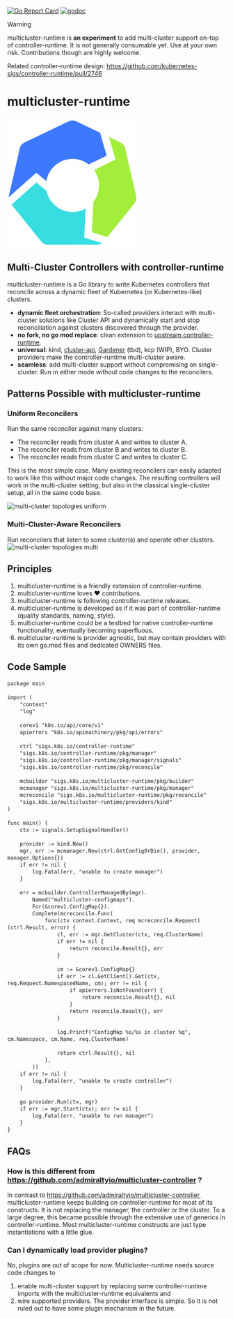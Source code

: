 [![Go Report Card](https://goreportcard.com/badge/sigs.k8s.io/multicluster-runtime)](https://goreportcard.com/report/sigs.k8s.io/multicluster-runtime)
[![godoc](https://pkg.go.dev/badge/sigs.k8s.io/multicluster-runtime)](https://pkg.go.dev/sigs.k8s.io/multicluster-runtime)

> [!WARNING]
> multicluster-runtime is **an experiment** to add multi-cluster support on-top of controller-runtime. It is not generally consumable yet. Use at your own risk. Contributions though are highly welcome.
>
> Related controller-runtime design: https://github.com/kubernetes-sigs/controller-runtime/pull/2746

# multicluster-runtime

<img src="./contrib/logo/logo.png" width="300"/>

## Multi-Cluster Controllers with controller-runtime

multicluster-runtime is a Go library to write Kubernetes controllers that reconcile across a dynamic fleet of Kubernetes (or Kubernetes-like) clusters.

- **dynamic fleet orchestration**: So-called providers interact with multi-cluster solutions like Cluster API and dynamically start and stop reconciliation against clusters discovered through the provider.
- **no fork, no go mod replace**: clean extension to [upstream controller-runtime](https://github.com/kubernetes-sigs/controller-runtime).
- **universal**: kind, [cluster-api](https://github.com/kubernetes-sigs/cluster-api), [Gardener](https://gardener.cloud/) (tbd), kcp (WIP), BYO. Cluster providers make the controller-runtime multi-cluster aware.
- **seamless**: add multi-cluster support without compromising on single-cluster. Run in either mode without code changes to the reconcilers.

## Patterns Possible with multicluster-runtime

### Uniform Reconcilers

Run the same reconciler against many clusters:
- The reconciler reads from cluster A and writes to cluster A.
- The reconciler reads from cluster B and writes to cluster B.
- The reconciler reads from cluster C and writes to cluster C.

This is the most simple case. Many existing reconcilers can easily adapted to work like this without major code changes. The resulting controllers will work in the multi-cluster setting, but also in the classical single-cluster setup, all in the same code base.

![multi-cluster topologies uniform](https://github.com/user-attachments/assets/b91a3aac-6a1c-481e-8961-2f25605aeffe)

### Multi-Cluster-Aware Reconcilers

Run reconcilers that listen to some cluster(s) and operate other clusters.
![multi-cluster topologies multi](https://github.com/user-attachments/assets/d7e37c39-66e3-4912-89ac-5441f0ad5669)

## Principles

1. multicluster-runtime is a friendly extension of controller-runtime.
2. multicluster-runtime loves ❤️ contributions.
3. multicluster-runtime is following controller-runtime releases.
4. multicluster-runtime is developed as if it was part of controller-runtime (quality standards, naming, style).
5. multicluster-runtime could be a testbed for native controller-runtime functionality, eventually becoming superfluous.
6. multicluster-runtime is provider agnostic, but may contain providers with its own go.mod files and dedicated OWNERS files.

## Code Sample

```golang
package main

import (
	"context"
	"log"

	corev1 "k8s.io/api/core/v1"
	apierrors "k8s.io/apimachinery/pkg/api/errors"

	ctrl "sigs.k8s.io/controller-runtime"
	"sigs.k8s.io/controller-runtime/pkg/manager"
	"sigs.k8s.io/controller-runtime/pkg/manager/signals"
	"sigs.k8s.io/controller-runtime/pkg/reconcile"

	mcbuilder "sigs.k8s.io/multicluster-runtime/pkg/builder"
	mcmanager "sigs.k8s.io/multicluster-runtime/pkg/manager"
	mcreconcile "sigs.k8s.io/multicluster-runtime/pkg/reconcile"
	"sigs.k8s.io/multicluster-runtime/providers/kind"
)

func main() {
	ctx := signals.SetupSignalHandler()

	provider := kind.New()
	mgr, err := mcmanager.New(ctrl.GetConfigOrDie(), provider, manager.Options{})
	if err != nil {
		log.Fatal(err, "unable to create manager")
	}

	err = mcbuilder.ControllerManagedBy(mgr).
		Named("multicluster-configmaps").
		For(&corev1.ConfigMap{}).
		Complete(mcreconcile.Func(
			func(ctx context.Context, req mcreconcile.Request) (ctrl.Result, error) {
				cl, err := mgr.GetCluster(ctx, req.ClusterName)
				if err != nil {
					return reconcile.Result{}, err
				}

				cm := &corev1.ConfigMap{}
				if err := cl.GetClient().Get(ctx, req.Request.NamespacedName, cm); err != nil {
					if apierrors.IsNotFound(err) {
						return reconcile.Result{}, nil
					}
					return reconcile.Result{}, err
				}

				log.Printf("ConfigMap %s/%s in cluster %q", cm.Namespace, cm.Name, req.ClusterName)

				return ctrl.Result{}, nil
			},
		))
	if err != nil {
		log.Fatal(err, "unable to create controller")
	}

	go provider.Run(ctx, mgr)
	if err := mgr.Start(ctx); err != nil {
		log.Fatal(err, "unable to run manager")
	}
}
```

## FAQs

### How is this different from https://github.com/admiraltyio/multicluster-controller ?

In contrast to https://github.com/admiraltyio/multicluster-controller, multicluster-runtime keeps building on controller-runtime for most of its constructs. It is not replacing the manager, the controller or the cluster. To a large degree, this became possible through the extensive use of generics in controller-runtime. Most multicluster-runtime constructs are just type instantiations with a little glue.

### Can I dynamically load provider plugins?

No, plugins are out of scope for now. Multicluster-runtime needs source code changes to 
1. enable multi-cluster support by replacing some controller-runtime imports with the multicluster-runtime equivalents and
2. wire supported providers.
The provider interface is simple. So it is not ruled out to have some plugin mechanism in the future.
